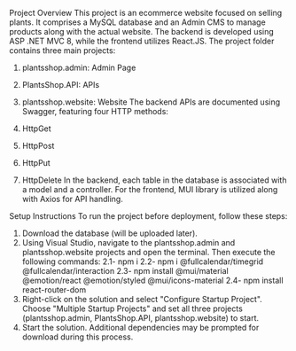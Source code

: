 Project Overview
This project is an ecommerce website focused on selling plants. It comprises a MySQL database and an Admin CMS to manage products along with the actual website. The backend is developed using ASP .NET MVC 8, while the frontend utilizes React.JS. The project folder contains three main projects:

1. plantsshop.admin: Admin Page
2. PlantsShop.API: APIs
3. plantsshop.website: Website
The backend APIs are documented using Swagger, featuring four HTTP methods:

1. HttpGet
2. HttpPost
3. HttpPut
4. HttpDelete
In the backend, each table in the database is associated with a model and a controller. For the frontend, MUI library is utilized along with Axios for API handling.

Setup Instructions
To run the project before deployment, follow these steps:

1. Download the database (will be uploaded later).
2. Using Visual Studio, navigate to the plantsshop.admin and plantsshop.website projects and open the terminal. Then execute the following commands:
            2.1- npm i
            2.2- npm i @fullcalendar/timegrid @fullcalendar/interaction
            2.3- npm install @mui/material @emotion/react @emotion/styled @mui/icons-material
            2.4- npm install react-router-dom
3. Right-click on the solution and select "Configure Startup Project". Choose "Multiple Startup Projects" and set all three projects (plantsshop.admin, PlantsShop.API, plantsshop.website) to start.
4. Start the solution. Additional dependencies may be prompted for download during this process.
